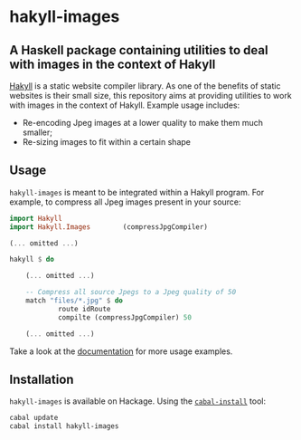 # hakyll-images

## A Haskell package containing utilities to deal with images in the context of Hakyll

[Hakyll](https://hackage.haskell.org/package/hakyll) is a static website compiler library. As one of the benefits of static websites is their small size, this repository aims at providing utilities to work with images in the context of Hakyll. Example usage includes:

* Re-encoding Jpeg images at a lower quality to make them much smaller;
* Re-sizing images to fit within a certain shape

## Usage

`hakyll-images` is meant to be integrated within a Hakyll program. For example, to compress all Jpeg images present in your source:

```haskell
import Hakyll
import Hakyll.Images        (compressJpgCompiler)

(... omitted ...)

hakyll $ do

    (... omitted ...)

    -- Compress all source Jpegs to a Jpeg quality of 50
    match "files/*.jpg" $ do
            route idRoute
            compilte (compressJpgCompiler) 50

    (... omitted ...)
```

Take a look at the [documentation](hackage.haskell.org/package/hakyll-images) for more usage examples.

## Installation

`hakyll-images` is available on Hackage. Using the [`cabal-install`](https://www.haskell.org/cabal/) tool:

```bash
cabal update
cabal install hakyll-images
```